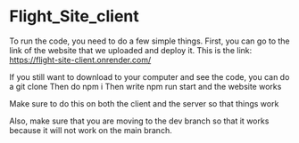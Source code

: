 # Flight_Site_client

To run the code, you need to do a few simple things. First, you can go to the link of the website that we uploaded and deploy it.
This is the link:
https://flight-site-client.onrender.com/

If you still want to download to your computer and see the code, you can do a git clone
Then do npm i
Then write npm run start and the website works

Make sure to do this on both the client and the server so that things work

Also, make sure that you are moving to the dev branch so that it works because it will not work on the main branch.
